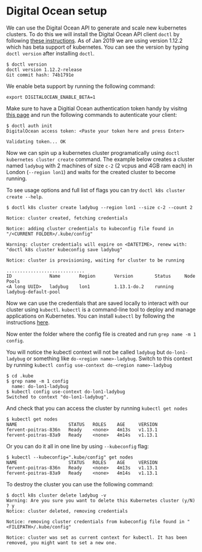 # Digital Ocean setup

We can use the Digital Ocean API to generate and scale new kubernetes clusters. To do
this we will install the Digital Ocean API client `doctl` by following [these
instructions](https://github.com/digitalocean/doctl/blob/master/README.md). As of Jan
2019 we are using version  1.12.2 which has beta support of kubernetes. You can see the
version by typing `doctl version` after installing `doctl`.

```console
$ doctl version
doctl version 1.12.2-release
Git commit hash: 74b1791e
```

We enable beta support by running the following command:

`export DIGITALOCEAN_ENABLE_BETA=1`

Make sure to have a Digitial Ocean authentication token handy by visitng [this page](https://cloud.digitalocean.com/account/api/tokens) and run the following commands to autenticate your client:

```console
$ doctl auth init
DigitalOcean access token: <Paste your token here and press Enter>

Validating token... OK
```
Now we can spin up a kubernetes cluster programatically using
`doctl kubernetes cluster create` command. The example below creates a cluster named
`ladybug` with 2 machines of size `c-2` (2 vcpus and 4GB ram each) in London (`--region lon1`) 
and waits for the created cluster to become running.

To see usage options and full list of flags you can try `doctl k8s cluster create --help`.

```console
$ doctl k8s cluster create ladybug --region lon1 --size c-2 --count 2

Notice: cluster created, fetching credentials

Notice: adding cluster credentials to kubeconfig file found in "/<CURRENT FOLDER>/.kube/config"

Warning: cluster credentials will expire on <DATETIME>, renew with: "doctl k8s cluster kubeconfig save ladybug"

Notice: cluster is provisioning, waiting for cluster to be running

.............................
ID              Name       Region       Version        Status     Node Pools
<A long UUID>   ladybug    lon1         1.13.1-do.2    running    ladybug-default-pool
```

Now we can use the credentials that are saved locally to interact with our cluster using
`kubectl`. `kubectl` is a command-line tool to deploy and manage applications on
Kubernetes. You can install `kubectl` by following the instructions [here](https://kubernetes.io/docs/tasks/tools/install-kubectl/#install-kubectl).

Now enter the folder where the config file is created and run `grep name -m 1 config`. 

You will notice the kubectl context will not be called `ladybug` but `do-lon1-ladybug` or
something like `do-<region name>-ladybug`. Switch to this context by running
`kubectl config use-context do-<region name>-ladybug`

```console
$ cd .kube
$ grep name -m 1 config
  name: do-lon1-ladybug
$ kubectl config use-context do-lon1-ladybug
Switched to context "do-lon1-ladybug".
```

And check that you can access the cluster by running `kubectl get nodes`

```console
$ kubectl get nodes
NAME                   STATUS   ROLES    AGE     VERSION
fervent-poitras-836n   Ready    <none>   4m13s   v1.13.1
fervent-poitras-83a9   Ready    <none>   4m14s   v1.13.1
```

Or you can do it all in one line by using `--kubeconfig` flag:

```console
$ kubectl --kubeconfig=".kube/config" get nodes
NAME                   STATUS   ROLES    AGE     VERSION
fervent-poitras-836n   Ready    <none>   4m13s   v1.13.1
fervent-poitras-83a9   Ready    <none>   4m14s   v1.13.1
```

To destroy the cluster you can use the following command:
```console
$ doctl k8s cluster delete ladybug -v
Warning: Are you sure you want to delete this Kubernetes cluster (y/N) ? y
Notice: cluster deleted, removing credentials

Notice: removing cluster credentials from kubeconfig file found in "<FILEPATH>/.kube/config"

Notice: cluster was set as current context for kubectl. It has been removed, you might want to set a new one.
```
